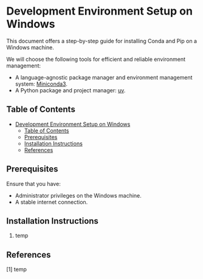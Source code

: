 # Development Environment Setup on Windows

This document offers a step-by-step guide for installing Conda and Pip on a Windows machine.

We will choose the following tools for efficient and reliable environment management:
- A language-agnostic package manager and environment management system: [Miniconda3](https://github.com/conda-forge/miniforge).
- A Python package and project manager: [uv](https://github.com/astral-sh/uv).

## Table of Contents
- [Development Environment Setup on Windows](#development-environment-setup-on-windows)
  - [Table of Contents](#table-of-contents)
  - [Prerequisites](#prerequisites)
  - [Installation Instructions](#installation-instructions)
  - [References](#references)

## Prerequisites
Ensure that you have:
- Administrator privileges on the Windows machine.
- A stable internet connection.

## Installation Instructions
1. temp

## References
[1] temp